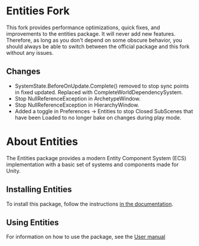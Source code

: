 # Entities Fork
This fork provides performance optimizations, quick fixes, and improvements to the entities package. It will never add new features. Therefore, as long as you don't depend on some obscure behavior, you should always be able to switch between the official package and this fork without any issues.

## Changes
- SystemState.BeforeOnUpdate.Complete() removed to stop sync points in fixed updated. Replaced with CompleteWorldDependencySystem.
- Stop NullReferenceException in ArchetypeWindow.
- Stop NullReferenceException in HierarchyWindow.
- Added a toggle in Preferences -> Entities to stop Closed SubScenes that have been Loaded to no longer bake on changes during play mode.

# About Entities
The Entities package provides a modern Entity Component System (ECS) implementation with a basic set of systems and components made for Unity.

## Installing Entities
To install this package, follow the instructions [in the documentation](Documentation~/getting-started-installation.md).

## Using Entities
For information on how to use the package, see the [User manual](Documentation~/index.md)
